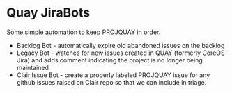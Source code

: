 # Quay JiraBots

Some simple automation to keep PROJQUAY in order.

* Backlog Bot - automatically expire old abandoned issues on the backlog
* Legacy Bot - watches for new issues created in QUAY (formerly CoreOS Jira) and adds comment indicating the project is no longer being maintained
* Clair Issue Bot - create a properly labeled PROJQUAY issue for any github issues raised on Clair repo so that we can include in triage.